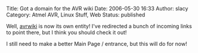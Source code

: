 Title: Got a domain for the AVR wiki
Date: 2006-05-30 16:33
Author: slacy
Category: Atmel AVR, Linux Stuff, Web
Status: published

Well, [avrwiki](http://avrwiki.com) is now its own entity! I've
redirected a bunch of incoming links to point there, but I think you
should check it out!

I still need to make a better Main Page / entrance, but this will do for
now!
